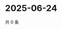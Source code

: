 # 2025-06-24

共 0 条

<!-- BEGIN ZHIHUVIDEO -->
<!-- 最后更新时间 Tue Jun 24 2025 14:17:57 GMT+0800 (China Standard Time) -->

<!-- END ZHIHUVIDEO -->
